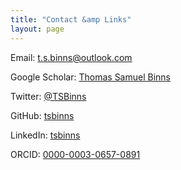 ```yaml
---
title: "Contact &amp Links"
layout: page
---
```



<i class="fas fa-envelope"></i> Email: [t.s.binns@outlook.com](mailto:t.s.binns@outlook.com)

<i class="fab fa-google"></i> Google Scholar: [Thomas Samuel Binns](https://scholar.google.co.uk/citations?user=S8yDxUEAAAAJ)

<i class="fab fa-twitter"></i> Twitter: [@TSBinns](https://twitter.com/TSBinns)

<i class="fab fa-github"></i> GitHub: [tsbinns](https://github.com/tsbinns)

<i class="fab fa-linkedin"></i> LinkedIn: [tsbinns](https://www.linkedin.com/in/tsbinns/)

<i class="fab fa-orcid"></i> ORCID: [0000-0003-0657-0891](https://orcid.org/0000-0003-0657-0891)
